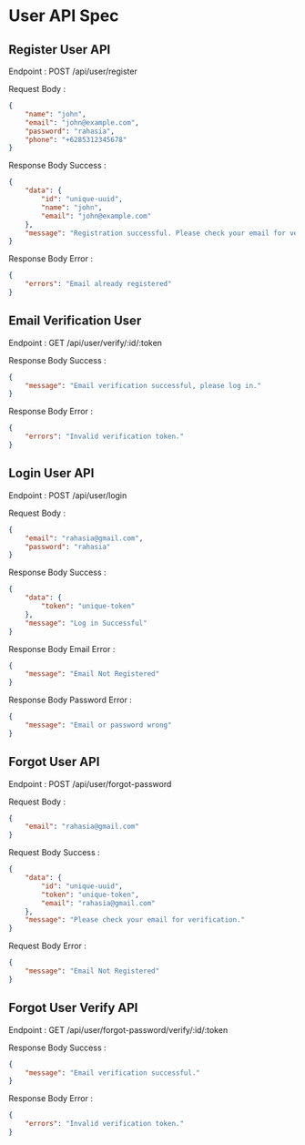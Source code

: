 # User API Spec

## Register User API

Endpoint : POST /api/user/register

Request Body :

```json
{
    "name": "john",
    "email": "john@example.com",
    "password": "rahasia",
    "phone": "+6285312345678"
}
```

Response Body Success :

```json
{
    "data": {
        "id": "unique-uuid",
        "name": "john",
        "email": "john@example.com"
    },
    "message": "Registration successful. Please check your email for verification."
}
```

Response Body Error :

```json
{
    "errors": "Email already registered"
}
```

## Email Verification User

Endpoint : GET /api/user/verify/:id/:token

Response Body Success :

```json
{
    "message": "Email verification successful, please log in."
}
```

Response Body Error :

```json
{
    "errors": "Invalid verification token."
}
```

## Login User API

Endpoint : POST /api/user/login

Request Body :

```json
{
    "email": "rahasia@gmail.com",
    "password": "rahasia"
}
```

Response Body Success :

```json
{
    "data": {
        "token": "unique-token"
    },
    "message": "Log in Successful"
}
```

Response Body Email Error :

```json
{
    "message": "Email Not Registered"
}
```

Response Body Password Error :

```json
{
    "message": "Email or password wrong"
}
```

## Forgot User API

Endpoint : POST /api/user/forgot-password

Request Body :

```json
{
    "email": "rahasia@gmail.com"
}
```

Request Body Success :

```json
{
    "data": {
        "id": "unique-uuid",
        "token": "unique-token",
        "email": "rahasia@gmail.com"
    },
    "message": "Please check your email for verification."
}
```

Request Body Error :

```json
{
    "message": "Email Not Registered"
}
```

## Forgot User Verify API

Endpoint : GET /api/user/forgot-password/verify/:id/:token

Response Body Success :

```json
{
    "message": "Email verification successful."
}
```

Response Body Error :

```json
{
    "errors": "Invalid verification token."
}
```

